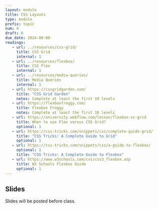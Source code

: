 ```yaml
---
layout: module
title: CSS Layouts
type: module
prefix: topic
num: 4
draft: 0
due_date: 2024-09-09
readings: 
   - url: ../resources/css-grid/
     title: CSS Grid
     internal: 1
   - url: ../resources/flexbox/
     title: CSS Flex
     internal: 1
   - url: ../resources/media-queries/
     title: Media Queries
     internal: 1
   - url: https://cssgridgarden.com/
     title: "CSS Grid Garden"
     notes: Complete at least the first 10 levels
   - url: https://flexboxfroggy.com/
     title: Flexbox Froggy
     notes: Complete at least the first 10 levels
   - url: https://university.webflow.com/lesson/flexbox-vs-grid
     title: When to use Flex versus CSS Grid?
     optional: 1
   - url: https://css-tricks.com/snippets/css/complete-guide-grid/
     title: "CSS Tricks: A Complete Guide to Grid"
     optional: 1
   - url: https://css-tricks.com/snippets/css/a-guide-to-flexbox/
     optional: 1
     title: "CSS Tricks: A Complete Guide to Flexbox"
   - url: https://www.w3schools.com/css/css3_flexbox.asp
     title: W3 Schools Flexbox Guide
     optional: 1
---
```



## Slides
Slides will be posted before class.

<!-- * Lecture 6: <a href="#" target="_blank">CSS Layouts</a> (Monday, 09/09) -->


<!-- ## Activities
1. <a href="/fall2024/course-files/lectures/lecture05.zip">Lecture 5 files</a> (Wednesday, 01/25)
1. <a href="/fall2024/course-files/lectures/lecture06.zip">Lecture 6 files</a> (Monday, 01/30) -->
